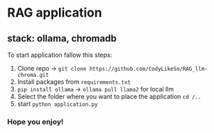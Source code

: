 # RAG application

## stack: ollama, chromadb

To start application fallow this steps:
1. Clone repo -> ```git clone https://github.com/CodyLikeSo/RAG_llm-chroma.git```
2. Install packages from ```requirements.txt```
3. ```pip install ollama``` -> ```ollama pull llama2``` for local llm
4. Select the folder where you want to place the application ```cd /..```
5. start ```python application.py```

### Hope you enjoy!